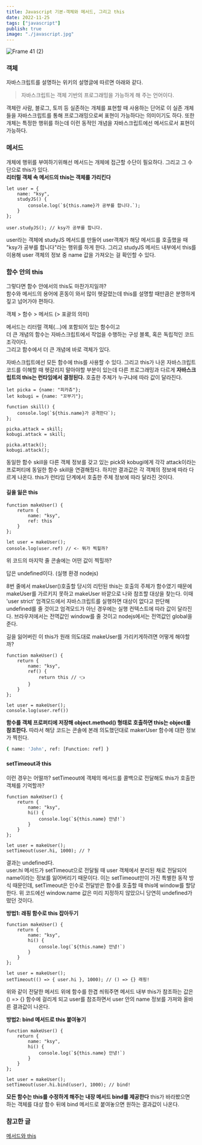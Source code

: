 ```yaml
---
title: Javascript 기본-객체와 메서드, 그리고 this
date: 2022-11-25
tags: ["javascript"]
publish: true
image: "./javascript.jpg"
---
```


![Frame 41 (2)](https://user-images.githubusercontent.com/24996316/203472502-a8534622-8fd4-4a12-98e8-e4385213fb06.png)

### 객체

자바스크립트를 설명하는 위키의 설명글에 따르면 아래와 같다.

> 자바스크립트는 객체 기반의 프로그래밍을 가능하게 해 주는 언어이다.

객체란 사람, 블로그, 토끼 등 실존하는 개체를 표현할 때 사용하는 단어로 이 실존 개체들을 자바스크립트를 통해 프로그래밍으로써 표현이 가능하다는 의미이기도 하다. 또한 개체는 특정한 행위를 하는데 이런 동적인 개념을 자바스크립트에선 메서드로서 표현이 가능하다.

### 메서드

개체에 행위를 부여하기위해선 메서드는 개체에 접근할 수단이 필요하다. 그리고 그 수단으로 this가 있다.  
**리터럴 객체 속 메서드의 this는 객체를 가리킨다**

```js{numberLines: true}
let user = {
    name: "ksy",
    studyJS() {
        console.log(`${this.name}가 공부를 합니다.`);
    }
};

user.studyJS(); // ksy가 공부를 합니다.
```

user라는 객체에 studyJS 메서드를 만들어 user객체가 해당 메서드를 호출했을 때 "ksy가 공부를 합니다"라는 행위를 하게 한다. 그리고 studyJS 메서드 내부에서 this를 이용해 user 객체의 정보 중 name 값을 가져오는 걸 확인할 수 있다.

### 함수 안의 this

그렇다면 함수 안에서의 this도 마찬가지일까?  
함수와 메서드의 용어에 혼동이 와서 많이 헷갈렸는데 this를 설명할 때만큼은 분명하게 짚고 넘어가야 편하다.

객체 > 함수 > 메서드 (> 포괄의 의미)

메서드는 리터럴 객체{...}에 포함되어 있는 함수이고  
더 큰 개념의 함수는 자바스크립트에서 작업을 수행하는 구성 블록, 혹은 독립적인 코드 조각이다.  
그리고 함수에서 더 큰 개념에 바로 객체가 있다.

자바스크립트에선 모든 함수에 this를 사용할 수 있다. 그리고 this가 나온 자바스크립트 코드를 이해할 때 헷갈리지 말아야할 부분이 있는데 다른 프로그래밍과 다르게 **자바스크립트의 this는 런타임에서 결정된다.** 호출한 주체가 누구냐에 따라 값이 달라진다.

```js{numberLines: true}
let picka = {name: "피카츄"};
let kobugi = {name: "꼬부기"};

function skill() {
    console.log(`${this.name}가 공격한다`);
};

picka.attack = skill;
kobugi.attack = skill;

picka.attack();
kobugi.attack();
```

동일한 함수 skill을 다른 객체 정보를 갖고 있는 pick와 kobugi에게 각각 attack이라는 프로퍼티에 동일한 함수 skill을 연결해줬다. 하지만 결과값은 각 객체의 정보에 따라 다르게 나온다. this가 런타임 단계에서 호출한 주체 정보에 따라 달라진 것이다.

#### 길을 잃은 this

```js{numberLines: true}
function makeUser() {
    return {
        name: "ksy",
        ref: this
    }
};

let user = makeUser();
console.log(user.ref) // <- 뭐가 찍힐까?
```

위 코드의 마지막 줄 콘솔에는 어떤 값이 찍힐까?

답은 undefined이다. (실행 환경 nodejs)

8번 줄에서 makeUser()호출할 당시의 리턴된 this는 호출의 주체가 함수였기 때문에 makeUser를 가르키지 못하고 makeUser 바깥으로 나와 참조할 대상을 찾는다. 이때 'user strict' 엄격모드에서 자바스크립트를 실행하면 대상이 없다고 판단해 undefined를 줄 것이고 엄격모드가 아닌 경우에는 실행 컨텍스트에 따라 값이 달라진다. 브라우저에서는 전역값인 window를 줄 것이고 nodejs에서는 전역값인 global을 준다.

길을 잃어버린 이 this가 원래 의도대로 makeUser를 가리키게하려면 어떻게 해야할까?

```js{numberLines: true}
function makeUser() {
    return {
        name: "ksy",
        ref() {
            return this // 👈
        }
    }
};

let user = makeUser();
console.log(user.ref())
```

**함수를 객체 프로퍼티에 저장해 object.method() 형태로 호출하면 this는 object를 참조한다.** 따라서 해당 코드는 콘솔에 본래 의도했던대로 makerUser 함수에 대한 정보가 찍힌다.

```sh
{ name: 'John', ref: [Function: ref] }
```

#### setTimeout과 this

이런 경우는 어떨까? setTimeout에 객체의 메서드를 콜백으로 전달해도 this가 호출한 객체를 기억할까?

```js{numberLines: true}
function makeUser() {
    return {
        name: "ksy",
        hi() {
            console.log(`${this.name} 안녕!`)
        }
    }
};

let user = makeUser();
setTimeout(user.hi, 1000); // ?
```

결과는 undefined다.  
user.hi 메서드가 setTimeout으로 전달될 때 user 객체에서 분리된 채로 전달되어 name이라는 정보를 잃어버리기 때문이다. 이는 setTimeout만이 가진 특별한 동작 방식 때문인데, setTimeout은 인수로 전달받은 함수를 호출할 때 this에 window를 할당한다. 위 코드에선 window.name 값은 미리 지정하지 않았으니 당연히 undefined가 떴던 것이다.

**방법1: 래핑 함수로 this 잡아두기**

```js{numberLines: true}
function makeUser() {
    return {
        name: "ksy",
        hi() {
            console.log(`${this.name} 안녕!`)
        }
    }
};

let user = makeUser();
setTimeout(() => { user.hi }, 1000); // () => {} 래핑!
```

위와 같이 전달한 메서드 위에 함수를 한겹 씌워주면 메서드 내부 this가 참조하는 값은 () => {} 함수에 걸리게 되고 user를 참조하면서 user 안의 name 정보를 가져와 올바른 결과값이 나온다.

**방법2: bind 메서드로 this 붙여놓기**

```js{numberLines: true}
function makeUser() {
    return {
        name: "ksy",
        hi() {
            console.log(`${this.name} 안녕!`)
        }
    }
};

let user = makeUser();
setTimeout(user.hi.bind(user), 1000); // bind!
```

**모든 함수는 this를 수정하게 해주는 내장 메서드 bind를 제공한다** this가 바라봤으면 하는 객체를 대상 함수 뒤에 bind 메서드로 붙여놓으면 원하는 결과값이 나온다.

### 참고한 글

[메서드와 this](https://ko.javascript.info/object-methods)
